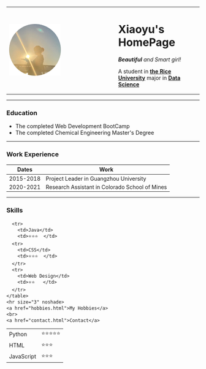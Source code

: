 <!DOCTYPE html>
<html>
  <head>
    <meta charset="utf-8" />
    <title>🌧️ Xiaoyu's Personal Site</title>
  </head>
  <body>
    <table>
      <tr>
        <td><img src="images/xiaoyu.png" width="50%" alt="xiaoyu's profile"></td>
        <td><h1>Xiaoyu's HomePage</h1>
          <p><em><strong>Beautiful </strong> and Smart girl! </em></p>
          <p>A student in <strong><a href="https://www.rice.edu/">the Rice University</a></strong> major in <strong><a href="https://ga.rice.edu/programs-study/departments-programs/engineering/data-science/">Data Science</a></strong></p>
        </td>
      </tr>
    </table>
    <hr size="3" noshade>
    <h3>Education</h3>
    <ul>
        <li>The completed Web Development BootCamp </li>
        <li>The completed Chemical Engineering Master's Degree</li>
    </ul>
    <hr size="3" noshade>
    <h3>Work Experience</h3>
    <table>
      <thead>
        <tr>
          <th>Dates</th>
          <th>Work</th>
        </tr>
      </thead>
      <tbody>
        <tr>
          <td>2015-2018</td>
          <td>Project Leader in Guangzhou University</td>
        </tr>
        <tr>
          <td>2020-2021</td>
          <td>Research Assistant in Colorado School of Mines</td>
        </tr>
      </tbody>
    </table>
    <hr size="3" noshade>
    <h3>Skills</h3>
    <table>
      <tr>
        <td>Python</td>
        <td>⭐⭐⭐⭐⭐</td>
      </tr>
      <tr>
        <td>HTML</td>
        <td>⭐⭐⭐  </td>
      </tr>
      <tr>
        <td>JavaScript</td>
        <td>⭐⭐⭐  </td>
      </tr>

      <tr>
        <td>Java</td>
        <td>⭐⭐⭐  </td>
      <tr>
        <td>CSS</td>
        <td>⭐⭐⭐  </td>
      </tr>
      <tr>
        <td>Web Design</td>
        <td>⭐⭐   </td>
      </tr>
    </table>
    <hr size="3" noshade>
    <a href="hobbies.html">My Hobbies</a>
    <br>
    <a href="contact.html">Contact</a>
  </body>
</html>
